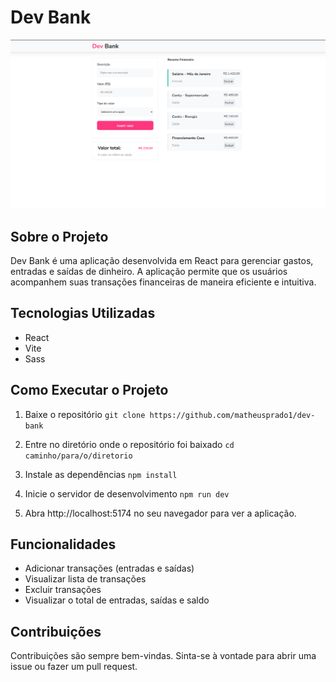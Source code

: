 # Dev Bank

<img src="./src/img/dev-bank.png"/>

## Sobre o Projeto

Dev Bank é uma aplicação desenvolvida em React para gerenciar gastos, entradas e saídas de dinheiro. A aplicação permite que os usuários acompanhem suas transações financeiras de maneira eficiente e intuitiva.

## Tecnologias Utilizadas

- React
- Vite
- Sass

## Como Executar o Projeto

1. Baixe o repositório
`git clone https://github.com/matheusprado1/dev-bank`

2. Entre no diretório onde o repositório foi baixado
`cd caminho/para/o/diretorio`

3. Instale as dependências
`npm install`

4. Inicie o servidor de desenvolvimento
`npm run dev`

5. Abra http://localhost:5174 no seu navegador para ver a aplicação.

## Funcionalidades

- Adicionar transações (entradas e saídas)
- Visualizar lista de transações
- Excluir transações
- Visualizar o total de entradas, saídas e saldo

## Contribuições

Contribuições são sempre bem-vindas. Sinta-se à vontade para abrir uma issue ou fazer um pull request.